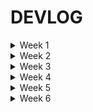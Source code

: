 # DEVLOG

<details>

<summary>Week 1</summary>

    Setup project with cmake

    Added libraries for basic work with openGL: GLFW and GLEW
    
    Added Lodepng library for loading textures
    
    Added 3D Vector and Matrix structs with desired functionality

    Added basic support for loading, compiling and using shaders
</details>

<details>

<summary>Week 2</summary>

    Updated project structure - engine as lib, added separate Game project.

    Added simple renderer - now supporting VBO, IBO and array objects. Also supports custom shader data layout.

    Added entity component system supporting basic components - tranform, name ...

    Added scriptable components - possible to add behaviour to entity as component.
</details>

<details>

<summary>Week 3</summary>

    Added rendering system - automatically render all entities with mesh and shader components.

    Added some math classes - quaternion, mat4, vec4.

    Added camera.

    Added uniform buffer support.

    Added keyboard input support.
</details>


<details>

<summary>Week 4</summary>

    Added material class - storing shader and uniform variables.

    Added generation of ark and circle mesh with parameters.

    Added behaviour of player arch (moving around the platform)

    Added conversions between cartesian and polar/cylindrical coords.

    Added bounding box component and its visualization (so far only manual setting)

![week4_gif](/Images/Week4_all.gif)
![week4_wireframe](/Images/Week4_wireframe.png)

</details>
    

<details>

<summary>Week 5</summary>

    Nothing commited - Easter holiday.

</details>

<details>

<summary>Week 6</summary>

    Added generation of sphere mesh.

    Slightly reworked systems and component gathering - now using templated view to iterate over entities with selected components.
    
    Physics WIP 
    - added colliders (sphere, box and arc)
    - naive broad phase checking all entities with collider
    - narrow phase: resolving basic colision between sphere and arc
    - implemented propagating collision information to the entity (possible to react to collision- e.g. bounce, destroying brick etc.)
  
![week6](/Images/Week6.gif)

</details>
